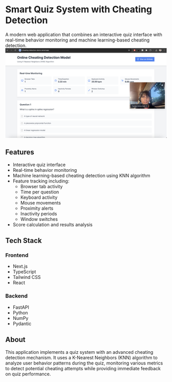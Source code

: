# Smart Quiz System with Cheating Detection

A modern web application that combines an interactive quiz interface with real-time behavior monitoring and machine learning-based cheating detection.
![alt text](image.png)

## Features

- Interactive quiz interface
- Real-time behavior monitoring
- Machine learning-based cheating detection using KNN algorithm
- Feature tracking including:
  - Browser tab activity
  - Time per question
  - Keyboard activity
  - Mouse movements
  - Proximity alerts
  - Inactivity periods
  - Window switches
- Score calculation and results analysis

## Tech Stack

### Frontend
- Next.js
- TypeScript
- Tailwind CSS
- React

### Backend
- FastAPI
- Python
- NumPy
- Pydantic


## About

This application implements a quiz system with an advanced cheating detection mechanism. It uses a K-Nearest Neighbors (KNN) algorithm to analyze user behavior patterns during the quiz, monitoring various metrics to detect potential cheating attempts while providing immediate feedback on quiz performance. 
